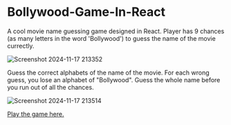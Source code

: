 # Bollywood-Game-In-React
A cool movie name guessing game designed in React.
Player has 9 chances (as many letters in the word 'Bollywood') to guess the name of the movie currectly.

![Screenshot 2024-11-17 213352](https://github.com/user-attachments/assets/bb0b150e-c4bc-40a7-9c72-c7fca6b29121)

Guess the correct alphabets of the name of the movie. For each wrong guess, you lose an alphabet of "Bollywood". Guess the whole name before you run out of all the chances.

![Screenshot 2024-11-17 213514](https://github.com/user-attachments/assets/c1efc782-5ce7-49b9-9ecc-551926a0ecf6)

[Play the game here.](https://bollywood-game-in-react.vercel.app/)


